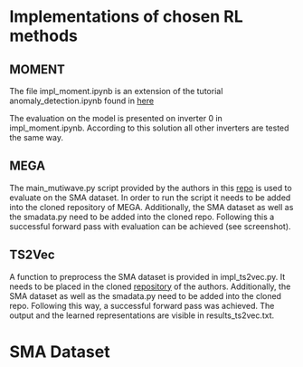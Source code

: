 # Implementations of chosen RL methods
## MOMENT
The file impl_moment.ipynb is an extension of the tutorial anomaly_detection.ipynb found in [here](github.com/moment-timeseries-foundation-model/moment/blob/main/tutorials/anomaly\_detection.ipynb)

The evaluation on the model is presented on inverter 0 in impl_moment.ipynb. According to this solution all other inverters are tested the same way.

## MEGA
The main_mutiwave.py script provided by the authors in this [repo](github.com/jingwang2020/MEGA) is used to evaluate on the SMA dataset.
In order to run the script it needs to be added into the cloned repository of MEGA. Additionally, the SMA dataset as well as the smadata.py need to be added into the cloned repo.
Following this a successful forward pass with evaluation can be achieved (see screenshot).

## TS2Vec
A function to preprocess the SMA dataset is provided in impl_ts2vec.py. It needs to be placed in the cloned [repository](https://github.com/zhihanyue/ts2vec) of the authors. Additionally, the SMA dataset as well as the smadata.py need to be added into the cloned repo. Following this way, a successful forward pass was achieved. The output and the learned representations are visible in results_ts2vec.txt.

# SMA Dataset
